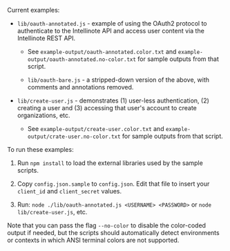 Current examples:

 * `lib/oauth-annotated.js` - example of using the OAuth2 protocol to authenticate to the Intellinote API and access user content via the Intellinote REST API.

    * See `example-output/oauth-annotated.color.txt` and `example-output/oauth-annotated.no-color.txt` for sample outputs from that script.

    * `lib/oauth-bare.js` - a stripped-down version of the above, with comments and annotations removed.

 * `lib/create-user.js` - demonstrates (1) user-less authentication, (2) creating a user and (3) accessing that user's account to create organizations, etc.

    * See `example-output/create-user.color.txt` and `example-output/crate-user.no-color.txt` for sample outputs from that script.

To run these examples:

1. Run `npm install` to load the external libraries used by the sample scripts.

2. Copy `config.json.sample` to `config.json`.  Edit that file to insert your `client_id` and `client_secret` values.

3. Run: `node ./lib/oauth-annotated.js <USERNAME> <PASSWORD>` or `node lib/create-user.js`, etc.

Note that you can pass the flag `--no-color` to disable the color-coded output if needed, but the scripts should automatically detect environments or contexts in which ANSI terminal colors are not supported.
